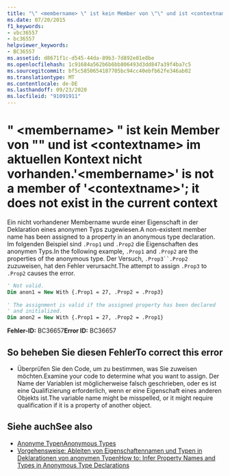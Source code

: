 ```yaml
---
title: "\" <membername> \" ist kein Member von \"\" und ist <contextname> im aktuellen Kontext nicht vorhanden."
ms.date: 07/20/2015
f1_keywords:
- vbc36557
- bc36557
helpviewer_keywords:
- BC36557
ms.assetid: d8671f1c-d545-44da-89b3-7d892e01e8be
ms.openlocfilehash: 1c91684a562b6b6bb806493d3dd847a39f4ba7c5
ms.sourcegitcommit: bf5c5850654187705bc94cc40ebfb62fe346ab02
ms.translationtype: MT
ms.contentlocale: de-DE
ms.lasthandoff: 09/23/2020
ms.locfileid: "91091911"
---
```

# <a name="membername-is-not-a-member-of-contextname-it-does-not-exist-in-the-current-context"></a><span data-ttu-id="385a7-102">" \<membername> " ist kein Member von "" und ist \<contextname> im aktuellen Kontext nicht vorhanden.</span><span class="sxs-lookup"><span data-stu-id="385a7-102">'\<membername>' is not a member of '\<contextname>'; it does not exist in the current context</span></span>

<span data-ttu-id="385a7-103">Ein nicht vorhandener Membername wurde einer Eigenschaft in der Deklaration eines anonymen Typs zugewiesen.</span><span class="sxs-lookup"><span data-stu-id="385a7-103">A non-existent member name has been assigned to a property in an anonymous type declaration.</span></span> <span data-ttu-id="385a7-104">Im folgenden Beispiel sind `.Prop1` und `.Prop2` die Eigenschaften des anonymen Typs.</span><span class="sxs-lookup"><span data-stu-id="385a7-104">In the following example, `.Prop1` and `.Prop2` are the properties of the anonymous type.</span></span> <span data-ttu-id="385a7-105">Der Versuch, `.Prop3``.Prop2` zuzuweisen, hat den Fehler verursacht.</span><span class="sxs-lookup"><span data-stu-id="385a7-105">The attempt to assign `.Prop3` to `.Prop2` causes the error.</span></span>  
  
```vb  
' Not valid.  
Dim anon1 = New With {.Prop1 = 27, .Prop2 = .Prop3}  
  
' The assignment is valid if the assigned property has been declared
' and initialized.  
Dim anon2 = New With {.Prop1 = 27, .Prop2 = .Prop1}  
```  
  
 <span data-ttu-id="385a7-106">**Fehler-ID:** BC36657</span><span class="sxs-lookup"><span data-stu-id="385a7-106">**Error ID:** BC36657</span></span>  
  
## <a name="to-correct-this-error"></a><span data-ttu-id="385a7-107">So beheben Sie diesen Fehler</span><span class="sxs-lookup"><span data-stu-id="385a7-107">To correct this error</span></span>  
  
- <span data-ttu-id="385a7-108">Überprüfen Sie den Code, um zu bestimmen, was Sie zuweisen möchten.</span><span class="sxs-lookup"><span data-stu-id="385a7-108">Examine your code to determine what you want to assign.</span></span> <span data-ttu-id="385a7-109">Der Name der Variablen ist möglicherweise falsch geschrieben, oder es ist eine Qualifizierung erforderlich, wenn er eine Eigenschaft eines anderen Objekts ist.</span><span class="sxs-lookup"><span data-stu-id="385a7-109">The variable name might be misspelled, or it might require qualification if it is a property of another object.</span></span>  
  
## <a name="see-also"></a><span data-ttu-id="385a7-110">Siehe auch</span><span class="sxs-lookup"><span data-stu-id="385a7-110">See also</span></span>

- [<span data-ttu-id="385a7-111">Anonyme Typen</span><span class="sxs-lookup"><span data-stu-id="385a7-111">Anonymous Types</span></span>](../programming-guide/language-features/objects-and-classes/anonymous-types.md)
- [<span data-ttu-id="385a7-112">Vorgehensweise: Ableiten von Eigenschaftennamen und Typen in Deklarationen von anonymen Typen</span><span class="sxs-lookup"><span data-stu-id="385a7-112">How to: Infer Property Names and Types in Anonymous Type Declarations</span></span>](../programming-guide/language-features/objects-and-classes/how-to-infer-property-names-and-types-in-anonymous-type-declarations.md)
